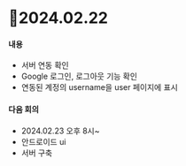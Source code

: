 # 📄2024.02.22

#### 내용
- 서버 연동 확인
- Google 로그인, 로그아웃 기능 확인
- 연동된 계정의 username을 user 페이지에 표시


#### 다음 회의
- 2024.02.23 오후 8시~
- 안드로이드 ui
- 서버 구축
